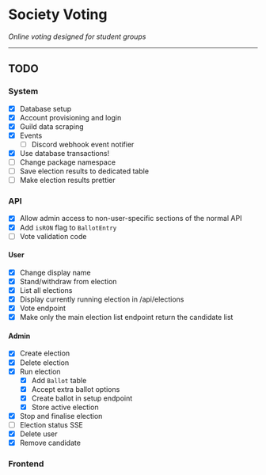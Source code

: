 # Society Voting

*Online voting designed for student groups*

---

## TODO

### System

- [x] Database setup
- [x] Account provisioning and login
- [x] Guild data scraping
- [x] Events
  - [ ] Discord webhook event notifier
- [x] Use database transactions!
- [ ] Change package namespace
- [ ] Save election results to dedicated table
- [ ] Make election results prettier

### API

- [x] Allow admin access to non-user-specific sections of the normal API
- [x] Add `isRON` flag to `BallotEntry`
- [ ] Vote validation code

#### User

- [x] Change display name
- [x] Stand/withdraw from election
- [x] List all elections
- [x] Display currently running election in /api/elections
- [x] Vote endpoint
- [x] Make only the main election list endpoint return the candidate list

#### Admin

- [x] Create election
- [x] Delete election
- [x] Run election
  - [x] Add `Ballot` table 
  - [x] Accept extra ballot options
  - [x] Create ballot in setup endpoint
  - [x] Store active election
- [x] Stop and finalise election
- [ ] Election status SSE
- [x] Delete user
- [x] Remove candidate

### Frontend
